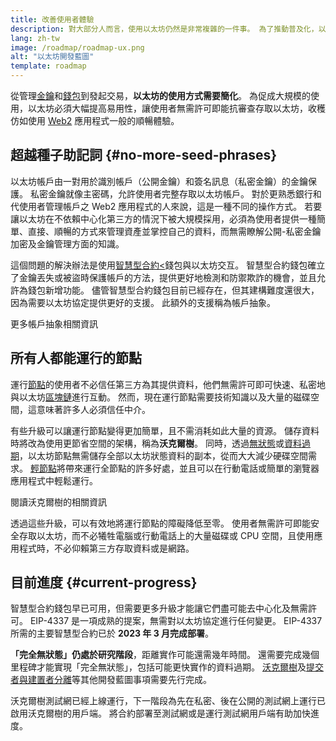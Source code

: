 ```yaml
---
title: 改善使用者體驗
description: 對大部分人而言，使用以太坊仍然是非常複雜的一件事。 為了推動普及化，以太坊必須大幅降低使用門檻 — 使用者必須獲得去中心化、無需許可、抗審查存取以太坊的優勢，同時體驗必須與使用傳統 web2 應用程式一樣順暢。
lang: zh-tw
image: /roadmap/roadmap-ux.png
alt: "以太坊開發藍圖"
template: roadmap
---
```


從管理[金鑰](/glossary/#key)和[錢包](/glossary/#wallet)到發起交易，**以太坊的使用方式需要簡化**。 為促成大規模的使用，以太坊必須大幅提高易用性，讓使用者無需許可即能抗審查存取以太坊，收穫仿如使用 [Web2](/glossary/#web2) 應用程式一般的順暢體驗。

## 超越種子助記詞 {#no-more-seed-phrases}

以太坊帳戶由一對用於識別帳戶（公開金鑰）和簽名訊息（私密金鑰）的金鑰保護。 私密金鑰就像主密碼，允許使用者完整存取以太坊帳戶。 對於更熟悉銀行和代使用者管理帳戶之 Web2 應用程式的人來說，這是一種不同的操作方式。 若要讓以太坊在不依賴中心化第三方的情況下被大規模採用，必須為使用者提供一種簡單、直接、順暢的方式來管理資產並掌控自己的資料，而無需瞭解公開-私密金鑰加密及金鑰管理方面的知識。

這個問題的解決辦法是使用[智慧型合約<](/glossary/#smart-contract)錢包與以太坊交互。 智慧型合約錢包確立了金鑰丟失或被盜時保護帳戶的方法，提供更好地檢測和防禦欺詐的機會，並且允許為錢包新增功能。 儘管智慧型合約錢包目前已經存在，但其建構難度還很大，因為需要以太坊協定提供更好的支援。 此額外的支援稱為帳戶抽象。

<ButtonLink variant="outline-color" to="/roadmap/account-abstraction/">更多帳戶抽象相關資訊</ButtonLink>

## 所有人都能運行的節點

運行[節點](/glossary/#node)的使用者不必信任第三方為其提供資料，他們無需許可即可快速、私密地與以太坊[區塊鏈](/glossary/#blockchain)進行互動。 然而，現在運行節點需要技術知識以及大量的磁碟空間，這意味著許多人必須信任中介。

有些升級可以讓運行節點變得更加簡單，且不需消耗如此大量的資源。 儲存資料時將改為使用更節省空間的架構，稱為**沃克爾樹**。 同時，透過[無狀態](/roadmap/statelessness)或[資料過期](/roadmap/statelessness/#data-expiry)，以太坊節點無需儲存全部以太坊狀態資料的副本，從而大大減少硬碟空間需求。 [輕節點](/developers/docs/nodes-and-clients/light-clients/)將帶來運行全節點的許多好處，並且可以在行動電話或簡單的瀏覽器應用程式中輕鬆運行。

<ButtonLink variant="outline-color" to="/roadmap/verkle-trees/">閱讀沃克爾樹的相關資訊</ButtonLink>

透過這些升級，可以有效地將運行節點的障礙降低至零。 使用者無需許可即能安全存取以太坊，而不必犧牲電腦或行動電話上的大量磁碟或 CPU 空間，且使用應用程式時，不必仰賴第三方存取資料或是網路。

## 目前進度 {#current-progress}

智慧型合約錢包早已可用，但需要更多升級才能讓它們盡可能去中心化及無需許可。 EIP-4337 是一項成熟的提案，無需對以太坊協定進行任何變更。 EIP-4337 所需的主要智慧型合約已於 **2023 年 3 月完成部署**。

**「完全無狀態」仍處於研究階段**，距離實作可能還需幾年時間。 還需要完成幾個里程碑才能實現「完全無狀態」，包括可能更快實作的資料過期。 [沃克爾樹](/roadmap/verkle-trees/)及[提交者與建置者分離](/roadmap/pbs/)等其他開發藍圖事項需要先行完成。

沃克爾樹測試網已經上線運行，下一階段為先在私密、後在公開的測試網上運行已啟用沃克爾樹的用戶端。 將合約部署至測試網或是運行測試網用戶端有助加快進度。
